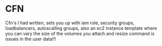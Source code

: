 # CFN
Cfn's I had written, sets you up with iam role, security groups, loadbalancers, autoscalling groups, also an ec2 instance template where you can vary the size of the volumes you attach and resize command is issues in the user data!!!
